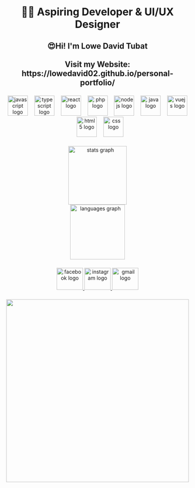 <p align="center"></p>

###

<h1 align="center">👩‍💻 Aspiring Developer & UI/UX Designer</h1>

###

<h2 align="center">😍Hi! I'm Lowe David Tubat<br><br>Visit my Website: <br>https://lowedavid02.github.io/personal-portfolio/</h2>

###

<h3 align="left"></h3>

###

<div align="center">
  <img src="https://cdn.jsdelivr.net/gh/devicons/devicon/icons/javascript/javascript-original.svg" height="55" alt="javascript logo"  />
  <img width="10" />
  <img src="https://cdn.jsdelivr.net/gh/devicons/devicon/icons/typescript/typescript-original.svg" height="55" alt="typescript logo"  />
  <img width="10" />
  <img src="https://cdn.jsdelivr.net/gh/devicons/devicon/icons/react/react-original.svg" height="55" alt="react logo"  />
  <img width="10" />
  <img src="https://cdn.jsdelivr.net/gh/devicons/devicon/icons/php/php-original.svg" height="55" alt="php logo"  />
  <img width="10" />
  <img src="https://cdn.jsdelivr.net/gh/devicons/devicon/icons/nodejs/nodejs-original.svg" height="55" alt="nodejs logo"  />
  <img width="10" />
  <img src="https://cdn.jsdelivr.net/gh/devicons/devicon/icons/java/java-original.svg" height="55" alt="java logo"  />
  <img width="10" />
  <img src="https://cdn.jsdelivr.net/gh/devicons/devicon/icons/vuejs/vuejs-original.svg" height="55" alt="vuejs logo"  />
  <img width="10" />
  <img src="https://cdn.jsdelivr.net/gh/devicons/devicon/icons/html5/html5-original.svg" height="55" alt="html5 logo"  />
  <img width="10" />
  <img src="https://cdn.jsdelivr.net/gh/devicons/devicon/icons/css3/css3-original.svg" height="55" alt="css logo"  />
</div>

###

<div align="center">
  <img src="https://github-readme-stats.vercel.app/api?username=LoweDavid02&hide_title=false&hide_rank=false&show_icons=true&include_all_commits=true&count_private=true&disable_animations=false&theme=radical&locale=en&hide_border=false&order=1" height="160" alt="stats graph" /> <br>
  <img src="https://github-readme-stats.vercel.app/api/top-langs?username=LoweDavid02&locale=en&hide_title=false&layout=compact&card_width=320&langs_count=5&theme=dracula&hide_border=false&order=2" height="150" alt="languages graph"  />
</div>

###

<div align="center">
  <a href="https://web.facebook.com/EldieCetie" target="_blank">
    <img src="https://raw.githubusercontent.com/maurodesouza/profile-readme-generator/master/src/assets/icons/social/facebook/default.svg" width="72" height="60" alt="facebook logo"  />
  </a>
  <a href="ldct23" target="_blank">
    <img src="https://raw.githubusercontent.com/maurodesouza/profile-readme-generator/master/src/assets/icons/social/instagram/default.svg" width="72" height="60" alt="instagram logo"  />
  </a>
  <a href="lowedavidctubat02@gmail.com" target="_blank">
    <img src="https://raw.githubusercontent.com/maurodesouza/profile-readme-generator/master/src/assets/icons/social/gmail/default.svg" width="72" height="60" alt="gmail logo"  />
  </a>
</div>

###

<div align="center">
  <img height="500" src="https://scontent.fmnl4-2.fna.fbcdn.net/v/t39.30808-6/476423905_644741834749230_6603757256054305608_n.jpg?_nc_cat=105&ccb=1-7&_nc_sid=a5f93a&_nc_eui2=AeFXRjTOycDXp9VbQCf8c-NaTR5wgi1wgphNHnCCLXCCmPuoWAfcF23fe_Piotasff71PS6IxBO8VL6AW3DN1GRW&_nc_ohc=rOjxO0MYY30Q7kNvwF0TZ5g&_nc_oc=AdmEk-7gKBWzAIcOEgep2VAGg9UMzoqJhSnHgh3iqMPqKwrt989Ep5Zb-D8QrxFuGnc&_nc_zt=23&_nc_ht=scontent.fmnl4-2.fna&_nc_gid=z3arcHxIkUHxTijWW49mfA&oh=00_AfUFS3BG8FRDKZFWtlltrHLybPj6nXTY7wuTxxaJnBZ9AQ&oe=68993E28"  />
</div>

###
